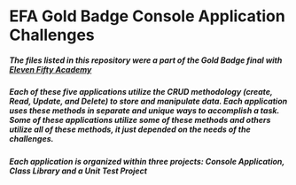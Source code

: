# EFA Gold Badge Console Application Challenges

##### The files listed in this repository were a part of the Gold Badge final with [Eleven Fifty Academy](https://www.elevenfifty.org/)

##### Each of these five applications utilize the CRUD methodology (create, Read, Update, and Delete) to store and manipulate data. Each application uses these methods in separate and unique ways to accomplish a task. Some of these applications utilize some of these methods and others utilize all of these methods, it just depended on the needs of the challenges. 

##### Each application is organized within three projects: __Console Application__, __Class Library__ and a __Unit Test Project__
